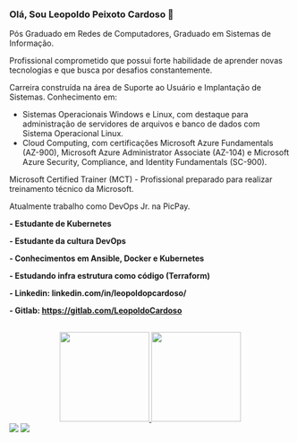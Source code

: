 ### Olá, Sou Leopoldo Peixoto Cardoso 👋 ###

Pós Graduado em Redes de Computadores, Graduado em Sistemas de Informação.

Profissional comprometido que possui forte habilidade de aprender novas tecnologias e que busca por desafios constantemente.

Carreira construída na área de Suporte ao Usuário e Implantação de Sistemas.
Conhecimento em:
- Sistemas Operacionais Windows e Linux, com destaque para administração de servidores de arquivos e banco de dados com Sistema Operacional Linux.
- Cloud Computing, com certificações Microsoft Azure Fundamentals (AZ-900), Microsoft Azure Administrator Associate (AZ-104) e Microsoft Azure Security, Compliance, and Identity Fundamentals (SC-900).

Microsoft Certified Trainer (MCT) - Profissional preparado para realizar treinamento técnico da Microsoft.

Atualmente trabalho como DevOps Jr. na PicPay.


**- Estudante de Kubernetes**

**- Estudante da cultura DevOps**

**- Conhecimentos em Ansible, Docker e Kubernetes**

**- Estudando infra estrutura como código (Terraform)** 

**- Linkedin: linkedin.com/in/leopoldopcardoso/**

**- Gitlab: https://gitlab.com/LeopoldoCardoso**
  
  ##

<div align="center">
  <a href="https://github.com/leopoldocardoso">
  <img height="160em" src="https://github-readme-stats.vercel.app/api?username=leopoldocardoso&show_icons=true&theme=dark&include_all_commits=true&count_private=true"/>
  <img height="160em" src="https://github-readme-stats.vercel.app/api/top-langs/?username=leopoldocardoso&layout=compact&langs_count=7&theme=dark"/>
</div>
  
  <div> 
   <a href="https://www.youtube.com/channel/UCoyjHY3F8x62xXyPH-RIWFQ" target="_blank"><img src="https://img.shields.io/badge/YouTube-FF0000?style=for-the-badge&logo=youtube&logoColor=white" target="_blank"></a>
  <a href="https://www.linkedin.com/in/leopoldopcardoso" target="_blank"><img src="https://img.shields.io/badge/-LinkedIn-%230077B5?style=for-the-badge&logo=linkedin&logoColor=white" target="_blank"></a> 
